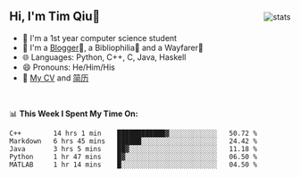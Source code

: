 <p>
<img src="https://github-readme-stats.vercel.app/api?username=qyxtim&show_icons=true" alt="stats" align="right" style="padding-top:20px"/>
</p>

## Hi, I'm Tim Qiu👋

- 🔭 I'm a 1st year computer science student
- 🌱 I'm a [Blogger](https://blog.blinkstar.cn)📝, a Bibliophilia📕 and a Wayfarer🚶
- 🌐 Languages: Python, C++, C, Java, Haskell
- 😄 Pronouns: He/Him/His
- 📄 [My CV](./cv.pdf) and [简历](./cv-ch.pdf)

<br>

📊 **This Week I Spent My Time On:**
<!--START_SECTION:waka-->
```text
C++        14 hrs 1 min    ████████████▓░░░░░░░░░░░░   50.72 % 
Markdown   6 hrs 45 mins   ██████░░░░░░░░░░░░░░░░░░░   24.42 % 
Java       3 hrs 5 mins    ██▓░░░░░░░░░░░░░░░░░░░░░░   11.18 % 
Python     1 hr 47 mins    █▓░░░░░░░░░░░░░░░░░░░░░░░   06.50 % 
MATLAB     1 hr 14 mins    █░░░░░░░░░░░░░░░░░░░░░░░░   04.50 % 
```
<!--END_SECTION:waka-->
